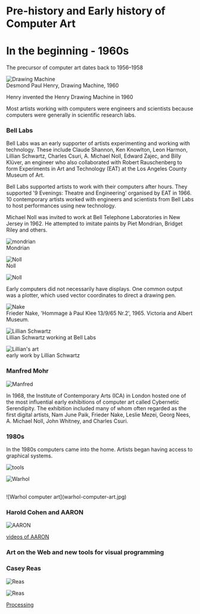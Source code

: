 # Pre-history and Early history of Computer Art

# In the beginning - 1960s

The precursor of computer art dates back to 1956–1958

![Drawing Machine](drawing-machine.jpg)  
Desmond Paul Henry, Drawing Machine, 1960

Henry invented the Henry Drawing Machine in 1960

Most artists working with computers were engineers and scientists because computers were generally in scientific research labs.

### Bell Labs

Bell Labs was an early supporter of artists experimenting and working with technology. These include Claude Shannon, Ken Knowlton, Leon Harmon, Lillian Schwartz, Charles Csuri, A. Michael Noll, Edward Zajec, and Billy Klüver, an engineer who also collaborated with Robert Rauschenberg to form Experiments in Art and Technology (EAT) at the Los Angeles County Museum of Art.

Bell Labs supported artists to work with their computers after hours. They supported '9 Evenings: Theatre and Engineering' organised by EAT in 1966. 10 contemporary artists worked with engineers and scientists from Bell Labs to host performances using new technology.

Michael Noll was invited to work at Bell Telephone Laboratories in New Jersey in 1962. He attempted to imitate paints by Piet Mondrian, Bridget Riley and others.

![mondrian](mondrian.jpg)  
Mondrian

![Noll](noll.jpg)  
Noll

![Noll](noll-2.jpg)

Early computers did not necessarily have displays. One common output was a plotter, which used vector coordinates to direct a drawing pen.

![Nake](nake.jpg)  
Frieder Nake, 'Hommage à Paul Klee 13/9/65 Nr.2', 1965. Victoria and Albert Museum.

![Lillian Schwartz](schwartz.jpg)  
Lillian Schwartz working at Bell Labs

![Lillian's art](lillian-art.jpg)  
early work by Lillian Schwartz

### Manfred Mohr

![Manfred](mohr.jpg)

In 1968, the Institute of Contemporary Arts (ICA) in London hosted one of the most influential early exhibitions of computer art called Cybernetic Serendipity. The exhibition included many of whom often regarded as the first digital artists, Nam June Paik, Frieder Nake, Leslie Mezei, Georg Nees, A. Michael Noll, John Whitney, and Charles Csuri.

### 1980s

In the 1980s computers came into the home. Artists began having access to graphical systems.

![tools](tools.jpg)

![Warhol](warhol.jpg)

<br>
![Warhol computer art](warhol-computer-art.jpg)

### Harold Cohen and AARON

![AARON](aaron.jpg)

[videos of AARON](http://www.aaronshome.com/aaron/index.html)

### Art on the Web and new tools for visual programming

### Casey Reas

![Reas](reas.jpg)

![Reas](reas2.jpg)

[Processing](http://processing.org)
